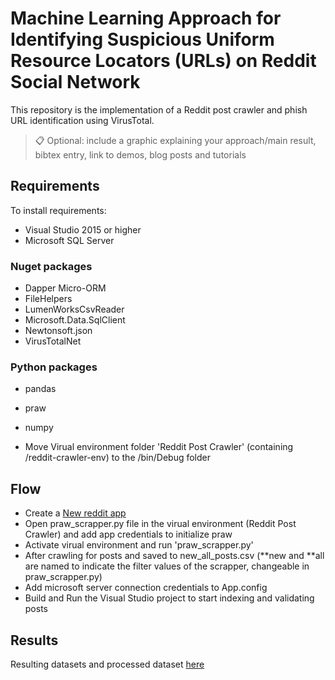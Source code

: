 # Machine Learning Approach for Identifying Suspicious Uniform Resource Locators (URLs) on Reddit Social Network
This repository is the implementation of a Reddit post crawler and phish URL identification using VirusTotal. 

>📋  Optional: include a graphic explaining your approach/main result, bibtex entry, link to demos, blog posts and tutorials

## Requirements

To install requirements:
- Visual Studio 2015 or higher
- Microsoft SQL Server

### Nuget packages
- Dapper Micro-ORM
- FileHelpers
- LumenWorksCsvReader
- Microsoft.Data.SqlClient
- Newtonsoft.json
- VirusTotalNet

### Python packages
- pandas
- praw
- numpy

- Move Virual environment folder 'Reddit Post Crawler' (containing /reddit-crawler-env) to the /bin/Debug folder


## Flow

- Create a [New reddit app](https://ssl.reddit.com/prefs/apps/)
- Open praw_scrapper.py file in the virual environment (Reddit Post Crawler) and add app credentials to initialize praw
- Activate virual environment and run 'praw_scrapper.py'
- After crawling for posts and saved to new_all_posts.csv (**new and **all are named to indicate the filter values of the scrapper, changeable in praw_scrapper.py)
- Add microsoft server connection credentials to App.config
- Build and Run the Visual Studio project to start indexing and validating posts   

## Results
Resulting datasets and processed dataset [here](https://drive.google.com/drive/folders/1H4hYrTOpoChgHIshN1Fb1FkbzR_N4v-H)


